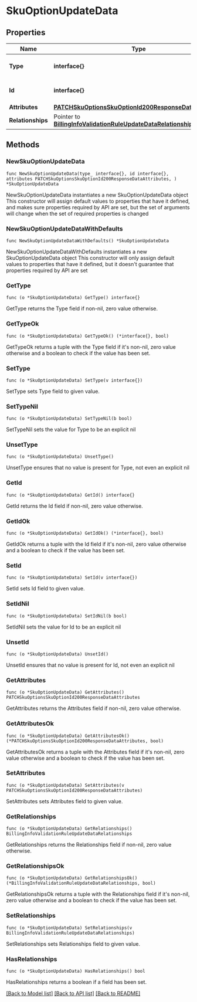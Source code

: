 # SkuOptionUpdateData

## Properties

Name | Type | Description | Notes
------------ | ------------- | ------------- | -------------
**Type** | **interface{}** | The resource&#39;s type | 
**Id** | **interface{}** | The resource&#39;s id | 
**Attributes** | [**PATCHSkuOptionsSkuOptionId200ResponseDataAttributes**](PATCHSkuOptionsSkuOptionId200ResponseDataAttributes.md) |  | 
**Relationships** | Pointer to [**BillingInfoValidationRuleUpdateDataRelationships**](BillingInfoValidationRuleUpdateDataRelationships.md) |  | [optional] 

## Methods

### NewSkuOptionUpdateData

`func NewSkuOptionUpdateData(type_ interface{}, id interface{}, attributes PATCHSkuOptionsSkuOptionId200ResponseDataAttributes, ) *SkuOptionUpdateData`

NewSkuOptionUpdateData instantiates a new SkuOptionUpdateData object
This constructor will assign default values to properties that have it defined,
and makes sure properties required by API are set, but the set of arguments
will change when the set of required properties is changed

### NewSkuOptionUpdateDataWithDefaults

`func NewSkuOptionUpdateDataWithDefaults() *SkuOptionUpdateData`

NewSkuOptionUpdateDataWithDefaults instantiates a new SkuOptionUpdateData object
This constructor will only assign default values to properties that have it defined,
but it doesn't guarantee that properties required by API are set

### GetType

`func (o *SkuOptionUpdateData) GetType() interface{}`

GetType returns the Type field if non-nil, zero value otherwise.

### GetTypeOk

`func (o *SkuOptionUpdateData) GetTypeOk() (*interface{}, bool)`

GetTypeOk returns a tuple with the Type field if it's non-nil, zero value otherwise
and a boolean to check if the value has been set.

### SetType

`func (o *SkuOptionUpdateData) SetType(v interface{})`

SetType sets Type field to given value.


### SetTypeNil

`func (o *SkuOptionUpdateData) SetTypeNil(b bool)`

 SetTypeNil sets the value for Type to be an explicit nil

### UnsetType
`func (o *SkuOptionUpdateData) UnsetType()`

UnsetType ensures that no value is present for Type, not even an explicit nil
### GetId

`func (o *SkuOptionUpdateData) GetId() interface{}`

GetId returns the Id field if non-nil, zero value otherwise.

### GetIdOk

`func (o *SkuOptionUpdateData) GetIdOk() (*interface{}, bool)`

GetIdOk returns a tuple with the Id field if it's non-nil, zero value otherwise
and a boolean to check if the value has been set.

### SetId

`func (o *SkuOptionUpdateData) SetId(v interface{})`

SetId sets Id field to given value.


### SetIdNil

`func (o *SkuOptionUpdateData) SetIdNil(b bool)`

 SetIdNil sets the value for Id to be an explicit nil

### UnsetId
`func (o *SkuOptionUpdateData) UnsetId()`

UnsetId ensures that no value is present for Id, not even an explicit nil
### GetAttributes

`func (o *SkuOptionUpdateData) GetAttributes() PATCHSkuOptionsSkuOptionId200ResponseDataAttributes`

GetAttributes returns the Attributes field if non-nil, zero value otherwise.

### GetAttributesOk

`func (o *SkuOptionUpdateData) GetAttributesOk() (*PATCHSkuOptionsSkuOptionId200ResponseDataAttributes, bool)`

GetAttributesOk returns a tuple with the Attributes field if it's non-nil, zero value otherwise
and a boolean to check if the value has been set.

### SetAttributes

`func (o *SkuOptionUpdateData) SetAttributes(v PATCHSkuOptionsSkuOptionId200ResponseDataAttributes)`

SetAttributes sets Attributes field to given value.


### GetRelationships

`func (o *SkuOptionUpdateData) GetRelationships() BillingInfoValidationRuleUpdateDataRelationships`

GetRelationships returns the Relationships field if non-nil, zero value otherwise.

### GetRelationshipsOk

`func (o *SkuOptionUpdateData) GetRelationshipsOk() (*BillingInfoValidationRuleUpdateDataRelationships, bool)`

GetRelationshipsOk returns a tuple with the Relationships field if it's non-nil, zero value otherwise
and a boolean to check if the value has been set.

### SetRelationships

`func (o *SkuOptionUpdateData) SetRelationships(v BillingInfoValidationRuleUpdateDataRelationships)`

SetRelationships sets Relationships field to given value.

### HasRelationships

`func (o *SkuOptionUpdateData) HasRelationships() bool`

HasRelationships returns a boolean if a field has been set.


[[Back to Model list]](../README.md#documentation-for-models) [[Back to API list]](../README.md#documentation-for-api-endpoints) [[Back to README]](../README.md)


